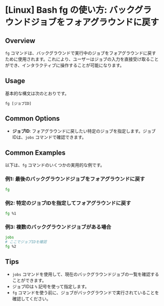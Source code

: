 # [Linux] Bash fg の使い方: バックグラウンドジョブをフォアグラウンドに戻す

## Overview
`fg` コマンドは、バックグラウンドで実行中のジョブをフォアグラウンドに戻すために使用されます。これにより、ユーザーはジョブの入力を直接受け取ることができ、インタラクティブに操作することが可能になります。

## Usage
基本的な構文は次のとおりです。

```
fg [ジョブID]
```

## Common Options
- **ジョブID**: フォアグラウンドに戻したい特定のジョブを指定します。ジョブIDは、`jobs` コマンドで確認できます。

## Common Examples
以下は、`fg` コマンドのいくつかの実用的な例です。

### 例1: 最後のバックグラウンドジョブをフォアグラウンドに戻す
```bash
fg
```

### 例2: 特定のジョブIDを指定してフォアグラウンドに戻す
```bash
fg %1
```

### 例3: 複数のバックグラウンドジョブがある場合
```bash
jobs
# ここでジョブIDを確認
fg %2
```

## Tips
- `jobs` コマンドを使用して、現在のバックグラウンドジョブの一覧を確認することができます。
- ジョブIDは `%` 記号を使って指定します。
- `fg` コマンドを使う前に、ジョブがバックグラウンドで実行されていることを確認してください。
